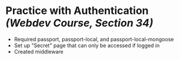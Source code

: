 # Practice with Authentication *(Webdev Course, Section 34)*

- Required passport, passport-local, and passport-local-mongoose
- Set up "Secret" page that can only be accessed if logged in
- Created middleware
